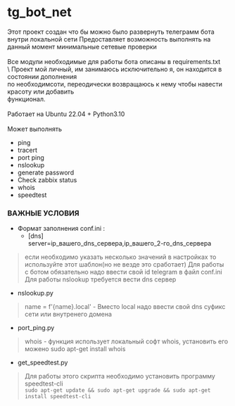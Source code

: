 # tg_bot_net

Этот проект создан что бы можно было развернуть телеграмм бота внутри локальной сети
Предоставляет возможность выполнять на данный момент минимальные сетевые проверки\
\
Все модули необходимые для работы бота описаны в requirements.txt\
\ 
Проект мой личный, им занимаюсь исключительно я, он находится в состоянии дополнения \
по необходимсоти, переодически возвращаюсь к нему чтобы навести красоту или добавить \
функционал. \
\
Работает  на Ubuntu 22.04 + Python3.10\
\
Может выполнять  
-  ping
-  tracert
-  port ping
-  nslookup
-  generate password
-  Check zabbix status
-  whois
-  speedtest

###             ВАЖНЫЕ УСЛОВИЯ            

* Формат заполнения conf.ini :
    - [dns]\
       server=ip_вашего_dns_сервера,ip_вашего_2-го_dns_сервера
>если необходимо указать несколько значений в настройках то используйте этот шаблон(но не везде это сработает)
>Для работы с ботом обязательно надо ввести свой id telegram  в файл conf.ini
>Для работы nslookup требуется вести dns сервер

* nslookup.py
> name = f'{name}.local' -  Вместо local надо ввести свой dns суфикс сети или внутренего домена

* port_ping.py
> whois - функция использует локальный софт whois, установить его можено sudo apt-get install whois
    
* get_speedtest.py
> Для работы этого скрипта необходимо установить программу speedtest-cli\
    ```
    sudo apt-get update && sudo apt-get upgrade && sudo apt-get install speedtest-cli
    ```